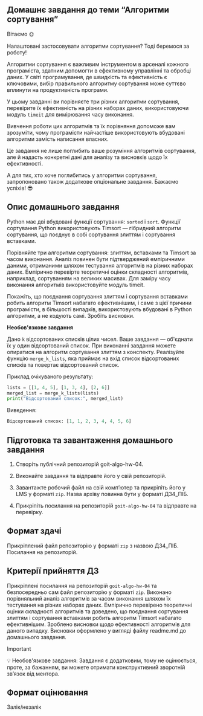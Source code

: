 ## Домашнє завдання до теми “Алгоритми сортування”

Вітаємо 🌞

Налаштовані застосовувати алгоритми сортування? Тоді беремося за роботу!

Алгоритми сортування є важливим інструментом в арсеналі кожного програміста, здатним допомогти в ефективному управлінні та обробці даних. У світі програмування, де швидкість та ефективність є ключовими, вибір правильного алгоритму сортування може суттєво вплинути на продуктивність програми.

У цьому завданні ви порівняєте три різних алгоритми сортування, перевірите їх ефективність на різних наборах даних, використовуючи модуль `timeit` для вимірювання часу виконання.

Вивчення роботи цих алгоритмів та їх порівняння допоможе вам зрозуміти, чому програмісти найчастіше використовують вбудовані алгоритми замість написання власних.

Це завдання не лише поглибить ваше розуміння алгоритмів сортування, але й надасть конкретні дані для аналізу та висновків щодо їх ефективності.

А для тих, хто хоче поглибитись у алгоритми сортування, запропоновано також додаткове опціональне завдання. Бажаємо успіхів! 😎

## Опис домашнього завдання

Python має дві вбудовані функції сортування: `sorted` і `sort`. Функції сортування Python використовують Timsort — гібридний алгоритм сортування, що поєднує в собі сортування злиттям і сортування вставками.

Порівняйте три алгоритми сортування: злиттям, вставками та Timsort за часом виконання. Аналіз повинен бути підтверджений емпіричними даними, отриманими шляхом тестування алгоритмів на різних наборах даних. Емпірично перевірте теоретичні оцінки складності алгоритмів, наприклад, сортуванням на великих масивах. Для заміру часу виконання алгоритмів використовуйте модуль timeit.

Покажіть, що поєднання сортування злиттям і сортування вставками робить алгоритм Timsort набагато ефективнішим, і саме з цієї причини програмісти, в більшості випадків, використовують вбудовані в Python алгоритми, а не кодують самі. Зробіть висновки.

**Необов'язкове завдання**

Дано `k` відсортованих списків цілих чисел. Ваше завдання — об'єднати їх у один відсортований список. При виконанні завдання можете опиратися на алгоритм сортування злиттям з конспекту. Реалізуйте функцію `merge_k_lists`, яка приймає на вхід список відсортованих списків та повертає відсортований список.

Приклад очікуваного результату:

```Python
lists = [[1, 4, 5], [1, 3, 4], [2, 6]]
merged_list = merge_k_lists(lists)
print("Відсортований список:", merged_list)
```

Виведення:

```Python
Відсортований список: [1, 1, 2, 3, 4, 4, 5, 6]
```

## Підготовка та завантаження домашнього завдання

1. Створіть публічний репозиторій goit-algo-hw-04.

2. Виконайте завдання та відправте його у свій репозиторій.

3. Завантажте робочий файл на свій комп’ютер та прикріпіть його у LMS у форматі `zip`. Назва архіву повинна бути у форматі ДЗ4_ПІБ.

4. Прикріпіть посилання на репозиторій `goit-algo-hw-04` та відправте на перевірку.

## Формат здачі

Прикріплений файл репозиторію у форматі `zip` з назвою ДЗ4_ПІБ.
Посилання на репозиторій.

## Критерії прийняття ДЗ

Прикріплені посилання на репозиторій `goit-algo-hw-04` та безпосередньо сам файл репозиторію у форматі `zip`.
Виконано порівняльний аналіз алгоритмів за часом виконання шляхом їх тестування на різних наборах даних.
Емпірично перевірено теоретичні оцінки складності алгоритмів та доведено, що поєднання сортування злиттям і сортування вставками робить алгоритм Timsort набагато ефективнішим.
Зроблено висновки щодо ефективності алгоритмів для даного випадку. Висновки оформлено у вигляді файлу readme.md до домашнього завдання.

> [!IMPORTANT]
>
> 💡 Необов'язкове завдання: Завдання є додатковим, тому не оцінюється, проте, за бажанням, ви можете отримати конструктивний зворотній зв’язок від ментора.

## Формат оцінювання

Залік/незалік
